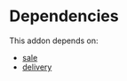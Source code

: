 # Dependencies

This addon depends on:

- [sale](../../../../../oca-ocb-sale/odoo-bringout-oca-ocb-sale)
- [delivery](../../../../../oca-ocb-warehouse/odoo-bringout-oca-ocb-delivery)
